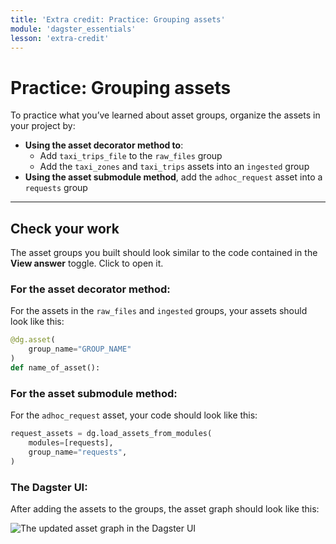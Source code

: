 ```yaml
---
title: 'Extra credit: Practice: Grouping assets'
module: 'dagster_essentials'
lesson: 'extra-credit'
---
```


# Practice: Grouping assets

To practice what you’ve learned about asset groups, organize the assets in your project by:

- **Using the asset decorator method to**:
  - Add `taxi_trips_file` to the `raw_files` group
  - Add the `taxi_zones` and `taxi_trips` assets into an `ingested` group
- **Using the asset submodule method**, add the `adhoc_request` asset into a `requests` group

---

## Check your work

The asset groups you built should look similar to the code contained in the **View answer** toggle. Click to open it.

### For the asset decorator method:

For the assets in the `raw_files` and `ingested` groups, your assets should look like this:

```python {% obfuscated="true" %}
@dg.asset(
    group_name="GROUP_NAME"
)
def name_of_asset():
```

### For the asset submodule method:

For the `adhoc_request` asset, your code should look like this:

```python {% obfuscated="true" %}
request_assets = dg.load_assets_from_modules(
    modules=[requests],
    group_name="requests",
)
```

### The Dagster UI:

After adding the assets to the groups, the asset graph should look like this:

![The updated asset graph in the Dagster UI](/images/dagster-essentials/extra-credit/ui-asset-groups-practice-answer.png)
